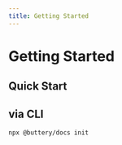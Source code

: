 ```yaml
---
title: Getting Started
---
```


# Getting Started

## Quick Start

## via CLI

```bash
npx @buttery/docs init
```

